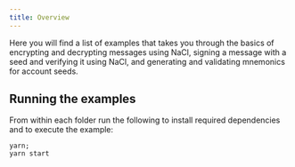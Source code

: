 ```yaml
---
title: Overview
---
```


Here you will find a list of examples that takes you through the basics of encrypting and decrypting messages using NaCl, signing a message with a seed and verifying it using NaCl, and generating and validating mnemonics for account seeds.

## Running the examples

From within each folder run the following to install required dependencies and to execute the example:
```shell
yarn;
yarn start
```


